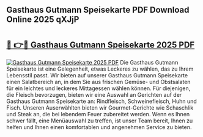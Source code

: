 ## Gasthaus Gutmann Speisekarte PDF Download Online 2025 qXJjP

# <h2><a href="http://gcdad4.nevu.top/?p=Gasthaus+Gutmann+Speisekarte">🔗 👉🔴 Gasthaus Gutmann Speisekarte 2025 PDF</a></h2>

[![Gasthaus Gutmann Speisekarte 2025 PDF](https://i.imgur.com/dBaPXMq.png)](http://gcdad4.nevu.top/?p=Gasthaus+Gutmann+Speisekarte)
Die Gasthaus Gutmann Speisekarte ist eine Gelegenheit, etwas Leckeres zu wählen, das zu Ihrem Lebensstil passt. Wir bieten auf unserer Gasthaus Gutmann Speisekarte einen Salatbereich an, in dem Sie aus frischen Gemüse- und Obstsalaten für ein leichtes und leckeres Mittagessen wählen können. Für diejenigen, die Fleisch bevorzugen, bieten wir eine Auswahl an Gerichten auf der Gasthaus Gutmann Speisekarte an: Rindfleisch, Schweinefleisch, Huhn und Fisch. Unseren Auserwählten bieten wir Gourmet-Gerichte wie Schaschlik und Steak an, die bei lebendem Feuer zubereitet werden. Wenn es Ihnen schwer fällt, eine Menüauswahl zu treffen, ist unser Team bereit, Ihnen zu helfen und Ihnen einen komfortablen und angenehmen Service zu bieten.
